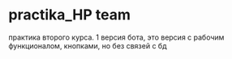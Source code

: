 # practika_HP team
практика второго курса.
1 версия бота, это версия с рабочим функционалом, кнопками, но без связей с бд
